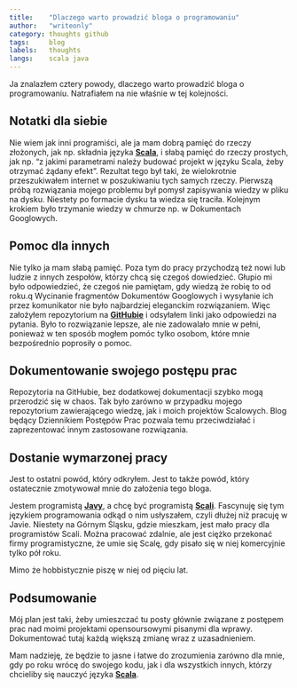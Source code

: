 ```yaml
---
title:    "Dlaczego warto prowadzić bloga o programowaniu"
author:   "writeonly"
category: thoughts github
tags:     blog
labels:   thoughts
langs:    scala java
---
```


Ja znalazłem cztery powody, dlaczego warto prowadzić bloga o programowaniu.
Natrafiałem na nie właśnie w tej kolejności.

## Notatki dla siebie
Nie wiem jak inni programiści, 
ale ja mam dobrą pamięć do rzeczy złożonych, 
jak np. składnia języka **[Scala](/posts-by-langs/scala)**,
i słabą pamięć do rzeczy prostych, jak np. “z jakimi parametrami należy budować projekt w języku Scala, żeby otrzymać żądany efekt”.
Rezultat tego był taki, że wielokrotnie przeszukiwałem internet w poszukiwaniu tych samych rzeczy.
Pierwszą próbą rozwiązania mojego problemu był pomysł zapisywania wiedzy w pliku na dysku.
Niestety po formacie dysku ta wiedza się traciła.
Kolejnym krokiem było trzymanie wiedzy w chmurze np. w Dokumentach Googlowych.

## Pomoc dla innych
Nie tylko ja mam słabą pamięć.
Poza tym do pracy przychodzą też nowi lub ludzie z innych zespołów, którzy chcą się czegoś dowiedzieć.
Głupio mi było odpowiedzieć, że czegoś nie pamiętam, gdy wiedzą że robię to od roku.q
Wycinanie fragmentów Dokumentów Googlowych i wysyłanie ich przez komunikator nie było najbardziej eleganckim rozwiązaniem.
Więc założyłem repozytorium na **[GitHubie](/posts-by-tags/github)** i odsyłałem linki jako odpowiedzi na pytania.
Było to rozwiązanie lepsze, ale nie zadowalało mnie w pełni,
ponieważ w ten sposób mogłem pomóc tylko osobom, które mnie bezpośrednio poprosiły o pomoc.

## Dokumentowanie swojego postępu prac

Repozytoria na GitHubie, bez dodatkowej dokumentacji szybko mogą przerodzić się w chaos.
Tak było zarówno w przypadku mojego repozytorium zawierającego wiedzę, jak i moich projektów Scalowych.
Blog będący Dziennikiem Postępów Prac pozwala temu przeciwdziałać i zaprezentować innym zastosowane rozwiązania.


## Dostanie wymarzonej pracy
Jest to ostatni powód, który odkryłem. Jest to także powód, który ostatecznie zmotywował mnie do założenia tego bloga.

Jestem programistą **[Javy](/posts-by-langs/java)**, a chcę być programistą **[Scali](/posts-by-langs/scala)**.
Fascynuję się tym językiem programowania odkąd o nim usłyszałem, czyli dłużej niż pracuję w Javie.
Niestety na Górnym Śląsku, gdzie mieszkam, jest mało pracy dla programistów Scali.
Można pracować zdalnie, ale jest ciężko przekonać firmy programistyczne,
że umie się Scalę, gdy pisało się w niej komercyjnie tylko pół roku.

Mimo że hobbistycznie piszę w niej od pięciu lat.

## Podsumowanie
Mój plan jest taki,
żeby umieszczać tu posty głównie związane z postępem prac nad moimi projektami opensoursowymi pisanymi dla wprawy.
Dokumentować tutaj każdą większą zmianę wraz z uzasadnieniem.

Mam nadzieję, że będzie to jasne i łatwe do zrozumienia zarówno dla mnie, gdy po roku wrócę do swojego kodu,
jak i dla wszystkich innych, którzy chcieliby się nauczyć języka **[Scala](/posts-by-langs/scala)**.
